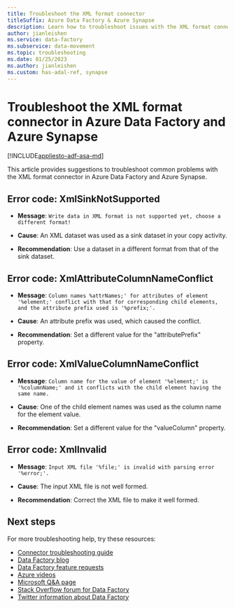 ```yaml
---
title: Troubleshoot the XML format connector
titleSuffix: Azure Data Factory & Azure Synapse
description: Learn how to troubleshoot issues with the XML format connector in Azure Data Factory and Azure Synapse Analytics. 
author: jianleishen
ms.service: data-factory
ms.subservice: data-movement
ms.topic: troubleshooting
ms.date: 01/25/2023
ms.author: jianleishen
ms.custom: has-adal-ref, synapse
---
```


# Troubleshoot the XML format connector in Azure Data Factory and Azure Synapse

[!INCLUDE[appliesto-adf-asa-md](includes/appliesto-adf-asa-md.md)]

This article provides suggestions to troubleshoot common problems with the XML format connector in Azure Data Factory and Azure Synapse.

## Error code: XmlSinkNotSupported

- **Message**: `Write data in XML format is not supported yet, choose a different format!`

- **Cause**: An XML dataset was used as a sink dataset in your copy activity.

- **Recommendation**:  Use a dataset in a different format from that of the sink dataset.


## Error code: XmlAttributeColumnNameConflict

- **Message**: `Column names %attrNames;' for attributes of element '%element;' conflict with that for corresponding child elements, and the attribute prefix used is '%prefix;'.`

- **Cause**: An attribute prefix was used, which caused the conflict.

- **Recommendation**:  Set a different value for the "attributePrefix" property.


## Error code: XmlValueColumnNameConflict

- **Message**: `Column name for the value of element '%element;' is '%columnName;' and it conflicts with the child element having the same name.`

- **Cause**: One of the child element names was used as the column name for the element value.

- **Recommendation**:  Set a different value for the "valueColumn" property.


## Error code: XmlInvalid

- **Message**: `Input XML file '%file;' is invalid with parsing error '%error;'.`

- **Cause**: The input XML file is not well formed.

- **Recommendation**:  Correct the XML file to make it well formed.

## Next steps

For more troubleshooting help, try these resources:

- [Connector troubleshooting guide](connector-troubleshoot-guide.md)
- [Data Factory blog](https://techcommunity.microsoft.com/t5/azure-data-factory-blog/bg-p/AzureDataFactoryBlog)
- [Data Factory feature requests](/answers/topics/azure-data-factory.html)
- [Azure videos](https://azure.microsoft.com/resources/videos/index/?sort=newest&services=data-factory)
- [Microsoft Q&A page](/answers/topics/azure-data-factory.html)
- [Stack Overflow forum for Data Factory](https://stackoverflow.com/questions/tagged/azure-data-factory)
- [Twitter information about Data Factory](https://twitter.com/hashtag/DataFactory)

